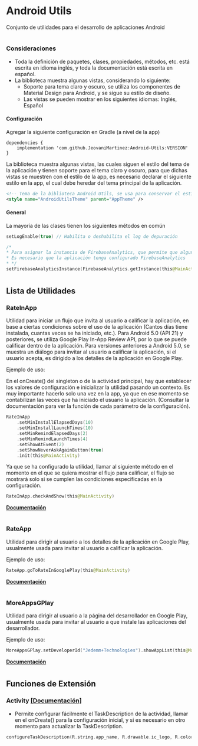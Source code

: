 # Android Utils

Conjunto de utilidades para el desarrollo de aplicaciones Android

#

### Consideraciones
- Toda la definición de paquetes, clases, propiedades, métodos, etc. está escrita en idioma inglés, y toda la documentación está escrita en español.
- La biblioteca muestra algunas vistas, considerando lo siguiente:
	- Soporte para tema claro y oscuro, se utiliza los componentes de Material Design para Android, y se sigue su estilo de diseño.
	- Las vistas se pueden mostrar en los siguientes idiomas: Inglés, Español

#### Configuración
Agregar la siguiente configuración en Gradle (a nivel de la app)
```Gradle
dependencies {
    implementation 'com.github.JeovaniMartinez:Android-Utils:VERSION'
}
```

La biblioteca muestra algunas vistas, las cuales siguen el estilo del tema de la aplicación y tienen soporte para el tema claro y oscuro, para que dichas vistas se muestren con el estilo de la app, es necesario declarar el siguiente estilo en la app, el cual debe heredar del tema principal de la aplicación.
```XML
<!-- Tema de la biblioteca Android Utils, se usa para conservar el estilo de la aplicación  -->
<style name="AndroidUtilsTheme" parent="AppTheme" />
```

#### General

La mayoría de las clases tienen los siguientes métodos en común
```Kotlin
setLogEnable(true) // Habilita o deshabilita el log de depuración

/*
* Para asignar la instancia de FirebaseAnalytics, que permite que algunas clases registren eventos.
* Es necesario que la aplicación tenga configurado FirebaseAnalytics
* */
setFirebaseAnalyticsInstance(FirebaseAnalytics.getInstance(this@MainActivity))
```

#
#

## Lista de Utilidades

### RateInApp 
Utilidad para iniciar un flujo que invita al usuario a calificar la aplicación, en base a ciertas condiciones sobre el uso de la aplicación (Cantos días tiene instalada, cuantas veces se ha iniciado, etc.).
Para Android 5.0 (API 21) y posteriores, se utiliza Google Play In-App Review API, por lo que se puede calificar dentro de la aplicación.
Para versiones anteriores a Android 5.0, se muestra un diálogo para invitar al usuario a calificar la aplicación, si el usuario acepta, es dirigido a los detalles de la aplicación en Google Play.

Ejemplo de uso:

En el onCreate() del singleton o de la actividad principal, hay que establecer los valores de configuración e inicializar la utilidad pasando un contexto. Es muy importante hacerlo solo una vez en la app, ya que en ese momento se contabilizan las veces que ha iniciado el usuario la aplicación. (Consultar la documentación para ver la función de cada parámetro de la configuración).
```Kotlin
RateInApp
    .setMinInstallElapsedDays(10)
    .setMinInstallLaunchTimes(10)
    .setMinRemindElapsedDays(2)
    .setMinRemindLaunchTimes(4)
    .setShowAtEvent(2)
    .setShowNeverAskAgainButton(true)
    .init(this@MainActivity)
```

Ya que se ha configurado la utilidad, llamar al siguiente método en el momento en el que se quiera mostrar el flujo para calificar, el flujo se mostrará solo si se cumplen las condiciones especificadas en la configuración.
```Kotlin
RateInApp.checkAndShow(this@MainActivity)
```
**[Documentación ](docs/androidutils/com.jeovanimartinez.androidutils.reviews.rateinapp/-rate-in-app/index.md)**

#

### RateApp 

Utilidad para dirigir al usuario a los detalles de la aplicación en Google Play, usualmente usada para invitar al usuario a calificar la aplicación.

Ejemplo de uso:
```Kotlin
RateApp.goToRateInGooglePlay(this@MainActivity)
```
**[Documentación ](docs/androidutils/com.jeovanimartinez.androidutils.reviews/-rate-app/index.md)**

#

### MoreAppsGPlay 
Utilidad para dirigir al usuario a la página del desarrollador en Google Play, usualmente usada para invitar al usuario a que instale las aplicaciones del desarrollador.

Ejemplo de uso:
```Kotlin
MoreAppsGPlay.setDeveloperId("Jedemm+Technologies").showAppList(this@MainActivity)
```
**[Documentación ](docs/androidutils/com.jeovanimartinez.androidutils.moreapps/-more-apps-g-play/index.md)**

#

#

## Funciones de Extensión

### Activity **[[Documentación]](docs/androidutils/com.jeovanimartinez.androidutils.extensions/android.app.-activity/index.md)**

- Permite configurar fácilmente el TaskDescription de la actividad, llamar en el onCreate() para la configuración inicial, y si es necesario en otro momento para actualizar la TaskDescription.
```Kotlin
configureTaskDescription(R.string.app_name, R.drawable.ic_logo, R.color.colorBackground)
```



